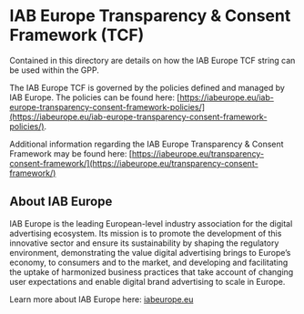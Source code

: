 # IAB Europe Transparency & Consent Framework (TCF)

Contained in this directory are details on how the IAB Europe TCF string can be used within the GPP. 

The IAB Europe TCF is governed by the policies defined and managed by IAB Europe. The policies can be found here: [https://iabeurope.eu/iab-europe-transparency-consent-framework-policies/](https://iabeurope.eu/iab-europe-transparency-consent-framework-policies/). 

Additional information regarding the IAB Europe Transparency & Consent Framework may be found here: [https://iabeurope.eu/transparency-consent-framework/](https://iabeurope.eu/transparency-consent-framework/) 


## About IAB Europe

IAB Europe is the leading European-level industry association for the digital advertising ecosystem. Its mission is to promote the development of this innovative sector and ensure its sustainability by shaping the regulatory environment, demonstrating the value digital advertising brings to Europe’s economy, to consumers and to the market, and developing and facilitating the uptake of harmonized business practices that take account of changing user expectations and enable digital brand advertising to scale in Europe.

Learn more about IAB Europe here: [iabeurope.eu](iabeurope.eu)
